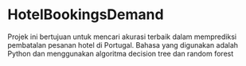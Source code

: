 # HotelBookingsDemand

Projek ini bertujuan untuk mencari akurasi terbaik dalam memprediksi pembatalan pesanan hotel di Portugal.
Bahasa yang digunakan adalah Python dan menggunakan algoritma decision tree dan random forest
